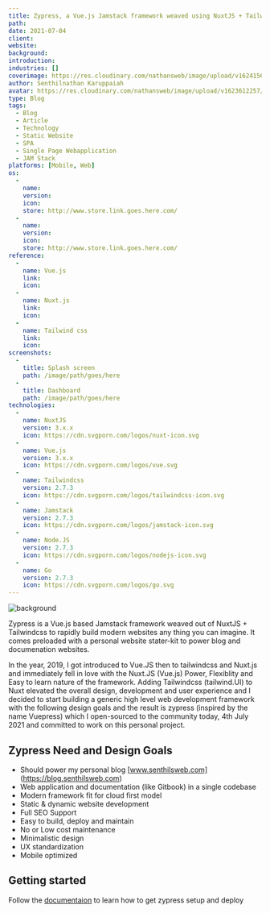```yaml
---
title: Zypress, a Vue.js Jamstack framework weaved using NuxtJS + Tailwindcss
path: 
date: 2021-07-04
client: 
website: 
background: 
introduction: 
industries: []
coverimage: https://res.cloudinary.com/nathansweb/image/upload/v1624156571/logos/0001_xwkovt.svg
author: Senthilnathan Karuppaiah
avatar: https://res.cloudinary.com/nathansweb/image/upload/v1623612257/profile/sk_profile_sq.png
type: Blog
tags:
  - Blog
  - Article
  - Technology
  - Static Website
  - SPA
  - Single Page Webapplication
  - JAM Stack
platforms: [Mobile, Web]
os: 
  -
    name: 
    version: 
    icon: 
    store: http://www.store.link.goes.here.com/
  -
    name: 
    version: 
    icon: 
    store: http://www.store.link.goes.here.com/
reference: 
  -
    name: Vue.js
    link: 
    icon: 
  -
    name: Nuxt.js
    link: 
    icon: 
  -
    name: Tailwind css
    link: 
    icon: 
screenshots:
  -
    title: Splash screen
    path: /image/path/goes/here
  -
    title: Dashboard
    path: /image/path/goes/here
technologies:
  -
    name: NuxtJS
    version: 3.x.x
    icon: https://cdn.svgporn.com/logos/nuxt-icon.svg
  -
    name: Vue.js
    version: 3.x.x
    icon: https://cdn.svgporn.com/logos/vue.svg
  -
    name: Tailwindcss
    version: 2.7.3
    icon: https://cdn.svgporn.com/logos/tailwindcss-icon.svg
  -
    name: Jamstack
    version: 2.7.3
    icon: https://cdn.svgporn.com/logos/jamstack-icon.svg
  -
    name: Node.JS
    version: 2.7.3
    icon: https://cdn.svgporn.com/logos/nodejs-icon.svg
  -
    name: Go
    version: 2.7.3
    icon: https://cdn.svgporn.com/logos/go.svg
---
```


![background](https://res.cloudinary.com/nathansweb/image/upload/v1624156571/logos/0001_xwkovt.svg)

Zypress is a Vue.js based Jamstack framework weaved out of NuxtJS + Tailwindcss to rapidly build modern websites any thing you can imagine. It comes preloaded with a personal website stater-kit to power blog and documenation websites.

<!--more-->


In the year, 2019, I got introduced to Vue.JS then to tailwindcss and Nuxt.js and immediately fell in love with the Nuxt.JS (Vue.js) Power, Flexiblity and Easy to learn nature of the framework. Adding Tailwindcss (tailwind.UI) to Nuxt elevated the overall design, development and user experience and I decided to start building a generic high level web development framework with the following design goals and the result is zypress (inspired by the name Vuepress) which I open-sourced to the community today, 4th July 2021 and committed to work on this personal project.



## Zypress Need and Design Goals

* Should power my personal blog [www.senthilsweb.com] (https://blog.senthilsweb.com)
* Web application and documentation (like Gitbook) in a single codebase 
* Modern framework fit for cloud first model
* Static & dynamic website development
* Full SEO Support
* Easy to build, deploy and maintain 
* No or Low cost maintenance
* Minimalistic design
* UX standardization
* Mobile optimized


## Getting started

Follow the [documentaion](/docs/zypress) to learn how to get zypress setup and deploy




